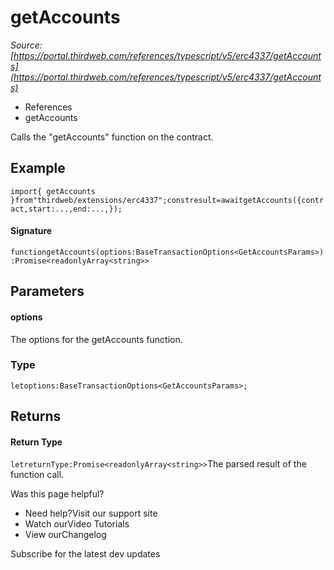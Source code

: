 # getAccounts

*Source: [https://portal.thirdweb.com/references/typescript/v5/erc4337/getAccounts](https://portal.thirdweb.com/references/typescript/v5/erc4337/getAccounts)*

* References
* getAccounts

Calls the "getAccounts" function on the contract.

## Example

`import{ getAccounts }from"thirdweb/extensions/erc4337";constresult=awaitgetAccounts({contract,start:...,end:...,});`
#### Signature

`functiongetAccounts(options:BaseTransactionOptions<GetAccountsParams>):Promise<readonlyArray<string>>`
## Parameters

#### options

The options for the getAccounts function.

### Type

`letoptions:BaseTransactionOptions<GetAccountsParams>;`
## Returns

#### Return Type

`letreturnType:Promise<readonlyArray<string>>`The parsed result of the function call.

Was this page helpful?

* Need help?Visit our support site
* Watch ourVideo Tutorials
* View ourChangelog

Subscribe for the latest dev updates


